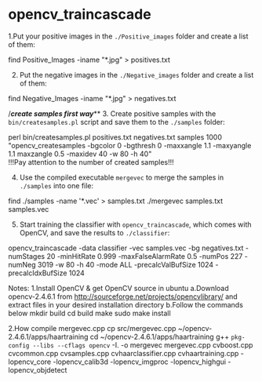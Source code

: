 opencv_traincascade
===================
1.Put your positive images in the `./Positive_images` folder and create a list
of them:

find Positive_Images -iname "*.jpg" > positives.txt

2. Put the negative images in the `./Negative_images` folder and create a list of them:

find Negative_Images -iname "*.jpg" > negatives.txt 

/***create samples first way*****
3. Create positive samples with the `bin/createsamples.pl` script and save them to the `./samples` folder:

perl bin/createsamples.pl positives.txt negatives.txt samples 1000 "opencv_createsamples -bgcolor 0 -bgthresh 0 -maxxangle 1.1 -maxyangle 1.1 maxzangle 0.5 -maxidev 40 -w 80 -h 40"   
!!!Pay attention to the number of created samples!!!

4. Use the compiled executable `mergevec` to merge the samples in `./samples` into one file:

find ./samples -name '*.vec' > samples.txt
./mergevec samples.txt samples.vec


5. Start training the classifier with `opencv_traincascade`, which comes with OpenCV, and save the results to `./classifier`:

opencv_traincascade -data classifier -vec samples.vec -bg negatives.txt -numStages 20 -minHitRate 0.999 -maxFalseAlarmRate 0.5 -numPos 227 -numNeg 3019 -w 80 -h 40 -mode ALL -precalcValBufSize 1024 -precalcIdxBufSize 1024
          

Notes:
1.Install OpenCV & get OpenCV source in ubuntu
a.Download opencv-2.4.6.1 from http://sourceforge.net/projects/opencvlibrary/ and extract files in your desired installation directory
b.Follow the commands below
 mkdir build
 cd build
 make
 sudo make install
 

2.How compile mergevec.cpp
cp src/mergevec.cpp ~/opencv-2.4.6.1/apps/haartraining
cd ~/opencv-2.4.6.1/apps/haartraining
g++ `pkg-config --libs --cflags opencv` -I. -o mergevec mergevec.cpp cvboost.cpp cvcommon.cpp cvsamples.cpp cvhaarclassifier.cpp cvhaartraining.cpp -lopencv_core -lopencv_calib3d -lopencv_imgproc -lopencv_highgui -lopencv_objdetect
               
        
